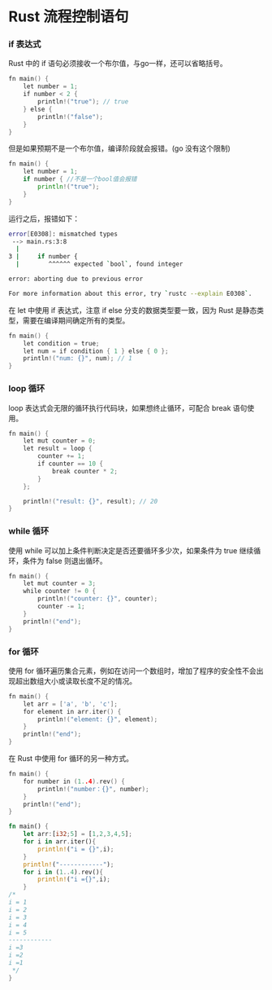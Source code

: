 # Rust 流程控制语句

### if 表达式

Rust 中的 if 语句必须接收一个布尔值，与go一样，还可以省略括号。

```go
fn main() {
    let number = 1;
    if number < 2 {
        println!("true"); // true
    } else {
        println!("false");
    }
}
```

但是如果预期不是一个布尔值，编译阶段就会报错。(go 没有这个限制)

```go
fn main() {
    let number = 1;
    if number { //不是一个bool值会报错
        println!("true");
    }
}

```

运行之后，报错如下：

```bash
error[E0308]: mismatched types
 --> main.rs:3:8
  |
3 |     if number { 
  |        ^^^^^^ expected `bool`, found integer

error: aborting due to previous error

For more information about this error, try `rustc --explain E0308`.
```

在 let 中使用 if 表达式，注意 if else 分支的数据类型要一致，因为 Rust 是静态类型，需要在编译期间确定所有的类型。

```go
fn main() {
    let condition = true;
    let num = if condition { 1 } else { 0 };
    println!("num: {}", num); // 1
}
```



### loop 循环

loop 表达式会无限的循环执行代码块，如果想终止循环，可配合 break 语句使用。

```go
fn main() {
    let mut counter = 0;
    let result = loop {
        counter += 1;
        if counter == 10 {
            break counter * 2;
        }
    };

    println!("result: {}", result); // 20
}
```

### while 循环

使用 while 可以加上条件判断决定是否还要循环多少次，如果条件为 true 继续循环，条件为 false 则退出循环。

```go
fn main() {
    let mut counter = 3;
    while counter != 0 {
        println!("counter: {}", counter);
        counter -= 1;
    }
    println!("end");
}
```

### for 循环

使用 for 循环遍历集合元素，例如在访问一个数组时，增加了程序的安全性不会出现超出数组大小或读取长度不足的情况。

```go
fn main() {
    let arr = ['a', 'b', 'c'];
    for element in arr.iter() {
        println!("element: {}", element);
    }
    println!("end");
}
```

在 Rust 中使用 for 循环的另一种方式。

```go
fn main() {
    for number in (1..4).rev() {
        println!("number：{}", number);
    }
    println!("end");
}
```

```rust
fn main() {
    let arr:[i32;5] = [1,2,3,4,5];
    for i in arr.iter(){
        println!("i = {}",i);
    }
    println!("------------");
    for i in (1..4).rev(){
        println!("i ={}",i);
    }
/*
i = 1
i = 2
i = 3
i = 4
i = 5
------------
i =3
i =2
i =1
 */
}

```

